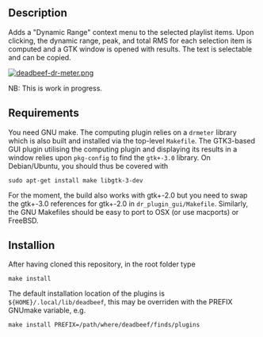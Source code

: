 ## Description
Adds a "Dynamic Range" context menu to the selected playlist items.  Upon
clicking, the dynamic range, peak, and total RMS for each selection item is
computed and a GTK window is opened with results. The text is selectable and
can be copied.

[![deadbeef-dr-meter.png](https://i.postimg.cc/5tRw2KC2/deadbeef-dr-meter.png)](https://postimg.cc/Mc1csD5C)

NB: This is work in progress.

## Requirements
You need GNU make. The computing plugin relies on a `drmeter` library which is
also built and installed via the top-level `Makefile`. The GTK3-based GUI
plugin utilising the computing plugin and displaying its results in a window
relies upon `pkg-config` to find the `gtk+-3.0` library. On Debian/Ubuntu, you
should thus be covered with
```
sudo apt-get install make libgtk-3-dev
```
For the moment, the build also works with gtk+-2.0 but you need to swap the
gtk+-3.0 references for gtk+-2.0 in `dr_plugin_gui/Makefile`. Similarly, the
GNU Makefiles should be easy to port to OSX (or use macports) or FreeBSD.

## Installion
After having cloned this repository, in the root folder type
```
make install
```
The default installation location of the plugins is
`${HOME}/.local/lib/deadbeef`, this may be overriden with the PREFIX GNUmake
variable, e.g.
```
make install PREFIX=/path/where/deadbeef/finds/plugins
```
